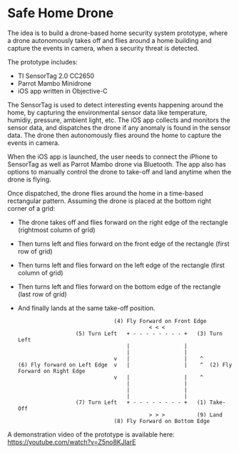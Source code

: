 # Safe Home Drone

The idea is to build a drone-based home security system prototype, where a drone autonomously takes off and flies around a home building and capture the events in camera, when a security threat is detected.

The prototype includes:

* TI SensorTag 2.0 CC2650
* Parrot Mambo Minidrone
* iOS app written in Objective-C

The SensorTag is used to detect interesting events happening around the home, by capturing the environmental sensor data like temperature, humidiy, pressure, ambient light, etc. The iOS app collects and monitors the sensor data, and dispatches the drone if any anomaly is found in the sensor data. The drone then autonomously flies around the home to capture the events in camera.

When the iOS app is launched, the user needs to connect the iPhone to SensorTag as well as Parrot Mambo drone via Bluetooth. The app also has options to manually control the drone to take-off and land anytime when the drone is flying.

Once dispatched, the drone flies around the home in a time-based rectangular pattern. Assuming the drone is placed at the bottom right corner of a grid:

- The drone takes off and flies forward on the right edge of the rectangle (rightmost column of grid)
- Then turns left and flies forward on the front edge of the rectangle (first row of grid)
- Then turns left and flies forward on the left edge of the rectangle (first column of grid)
- Then turns left and flies forward on the bottom edge of the rectangle (last row of grid)
- And finally lands at the same take-off position.


                                    (4) Fly Forward on Front Edge
                                               < < <
                        (5) Turn Left   + - - - - - - - - +   (3) Turn Left
                                        |                 |
                                        |                 |
                                    v   |                 |    ^
      (6) Fly forward on Left Edge  v   |                 |    ^  (2) Fly Forward on Right Edge
                                    v   |                 |    ^
                                        |                 |
                                        |                 |
                                        |                 |
                        (7) Turn Left   + - - - - - - - - +   (1) Take-Off
                                               > > >          (9) Land
                                    (8) Fly Forward on Bottom Edge


A demonstration video of the prototype is available here:
https://youtube.com/watch?v=Z5no8KJlarE
